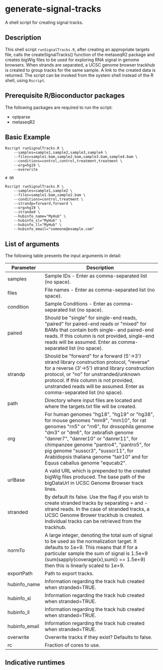 # generate-signal-tracks

A shell script for creating signal tracks.

## Description

This shell script ```runSignalTracks.R```, after creating an appropriate targets file,
calls the createSignalTracks() function of the metaseqR2 package and creates bigWig files
to be used for exploring RNA signal in genome browsers. When strands are separated, a UCSC genome browser
trackhub is created to group tracks for the same sample. A link to the created data is returned.
The script can be invoked from the system shell instead of the R shell, using ```Rscript```.

## Prerequisite R/Bioconductor packages
The following packages are required to run the script:
- optparse
- metaseqR2

## Basic Example
```
Rscript runSignalTracks.R \
	--samples=sample1,sample2,sample3,sample4 \
	--files=sample1.bam,sample2.bam,sample3.bam,sample4.bam \
	--conditions=control,control,treatment,treatment \
	--org=hg19 \
	--overwrite

# OR

Rscript runSignalTracks.R \
	--samples=sample1,sample2 \
	--files=sample1.bam,sample2.bam \
	--conditions=control,treatment \
	--strandp=forward,forward \
	--org=hg19 \
	--stranded \
	--hubinfo_name="MyHub" \
	--hubinfo_sl="MyHub" \
	--hubinfo_ll="MyHub" \
	--hubinfo_email="someone@example.com"
```

## List of arguments

The following table presents the input arguments in detail:

|Parameter    |Description                                                                                                                                          |
|-------------|-----------------------------------------------------------------------------------------------------------------------------------------------------|
|samples      |Sample IDs - Enter as comma-separated list (no space).|
|files        |File names - Enter as comma-separated list (no space).|
|condition    |Sample Conditions - Enter as comma-separated list (no space).|
|paired       |Should be "single" for single-end reads, "paired" for paired-end reads or "mixed" for BAMs that contain both single- and paired-end reads. If this column is not provided, single-end reads will be assumed. Enter as comma-separated list (no space).|
|strandp      |Should be "forward" for a forward (5'->3') strand library construction protocol, "reverse" for a reverse (3'->5') strand library construction protocol, or "no" for unstranded/unknown protocol. If this column is not provided, unstranded reads will be assumed. Enter as comma-separated list (no space).|
|path         |Directory where input files are located and where the targets.txt file will be created.|
|org		  |For human genomes "hg18", "hg19" or "hg38", for mouse genomes "mm9", "mm10", for rat genomes "rn5" or "rn6", for drosophila genome "dm3" or "dm6", for zebrafish genome "danrer7", "danrer10" or "danrer11", for chimpanzee genome "pantro4", "pantro5", for pig genome "susscr3", "susscr11", for Arabidopsis thaliana genome "tair10" and for Equus caballus genome "equcab2".|
|urlBase	  |A valid URL which is prepended to the created bigWig files produced. The base path of the bigDataUrl in UCSC Genome Browser track lines.|
|stranded	  |By default its false. Use the flag if you wish to create stranded tracks by separating + and - strand reads. In the case of stranded tracks, a UCSC Genome Brower trackhub is created. Individual tracks can be retrieved from the trackhub.|
|normTo	      |A large integer, denoting the total sum of signal to be used as the normalization target. It defaults to 1e+9. This means that if for a particular sample the sum of signal is 1.5e+9 (sum(sapply(coverage(x),sum)) == 1.5e+9) then this is linearly scaled to 1e+9.|
|exportPath   |Path to export tracks.|                                                                        
|hubinfo_name |Information regarding the track hub created when stranded=TRUE.|
|hubinfo_sl   |Information regarding the track hub created when stranded=TRUE.|
|hubinfo_ll   |Information regarding the track hub created when stranded=TRUE.|
|hubinfo_email|Information regarding the track hub created when stranded=TRUE.|
|overwrite	  |Overwrite tracks if they exist? Defaults to false.|
|rc		      |Fraction of cores to use.|

## Indicative runtimes